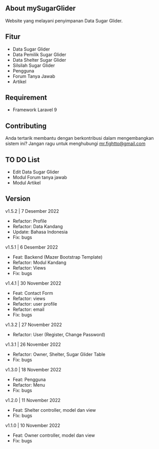 ## About mySugarGlider
Website yang melayani penyimpanan Data Sugar Glider.

## Fitur
- Data Sugar Glider
- Data Pemilik Sugar Glider
- Data Shelter Sugar Glider
- Silsilah Sugar Glider
- Pengguna
- Forum Tanya Jawab
- Artikel

## Requirement
- Framework Laravel 9

## Contributing
Anda tertarik membantu dengan berkontribusi dalam mengembangkan sistem ini? Jangan ragu untuk menghubungi mr.fightto@gmail.com

## TO DO List
- Edit Data Sugar Glider
- Modul Forum tanya jawab
- Modul Artikel

## Version
v1.5.2 | 7 Desember 2022
- Refactor: Profile
- Refactor: Data Kandang
- Update: Bahasa Indonesia
- Fix: bugs

v1.5.1 | 6 Desember 2022
- Feat: Backend (Mazer Bootstrap Template)
- Refactor: Modul Kandang
- Refactor: Views
- Fix: bugs

v1.4.1 | 30 November 2022
- Feat: Contact Form
- Refactor: views
- Refactor: user profile
- Refactor: email
- Fix: bugs

v1.3.2 | 27 November 2022
- Refactor: User (Register, Change Password)

v1.3.1 | 26 November 2022
- Refactor: Owner, Shelter, Sugar Glider Table
- Fix: bugs

v1.3.0 | 18 November 2022
- Feat: Pengguna
- Refactor: Menu
- Fix: bugs

v1.2.0 | 11 November 2022
- Feat: Shelter controller, model dan view
- FIx: bugs

v1.1.0 | 10 November 2022
- Feat: Owner controller, model dan view
- Fix: bugs
